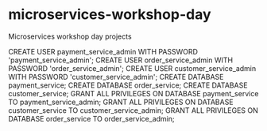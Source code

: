 # microservices-workshop-day
Microservices workshop day projects

CREATE USER payment_service_admin WITH PASSWORD 'payment_service_admin';
CREATE USER order_service_admin WITH PASSWORD 'order_service_admin';
CREATE USER customer_service_admin WITH PASSWORD 'customer_service_admin';
CREATE DATABASE payment_service;
CREATE DATABASE order_service;
CREATE DATABASE customer_service;
GRANT ALL PRIVILEGES ON DATABASE payment_service TO payment_service_admin;
GRANT ALL PRIVILEGES ON DATABASE customer_service TO customer_service_admin;
GRANT ALL PRIVILEGES ON DATABASE order_service TO order_service_admin;